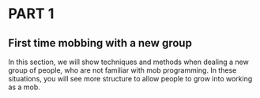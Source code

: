 # PART 1

## First time mobbing with a new group

In this section, we will show techniques and methods when dealing a new group of people, who are not familiar with mob programming. In these situations, you will see more structure to allow people to grow into working as a mob.
